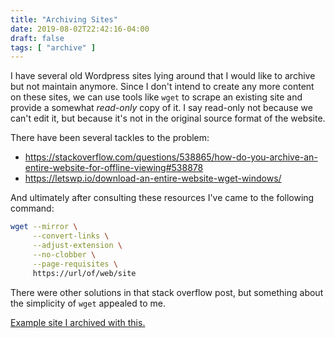 ```yaml
---
title: "Archiving Sites"
date: 2019-08-02T22:42:16-04:00
draft: false
tags: [ "archive" ]
---
```


I have several old Wordpress sites lying around that I would like to archive but not maintain anymore. Since I don't intend to create any more content on these sites, we can use tools like `wget` to scrape an existing site and provide a somewhat *read-only* copy of it. I say read-only not because we can't edit it, but because it's not in the original source format of the website.

There have been several tackles to the problem:

- https://stackoverflow.com/questions/538865/how-do-you-archive-an-entire-website-for-offline-viewing#538878
- https://letswp.io/download-an-entire-website-wget-windows/

And ultimately after consulting these resources I've came to the following command:

```bash
wget --mirror \
     --convert-links \
     --adjust-extension \
     --no-clobber \
     --page-requisites \
     https://url/of/web/site
```

There were other solutions in that stack overflow post, but something about the simplicity of `wget` appealed to me.

[Example site I archived with this.](https://sentenceworthy.com)
